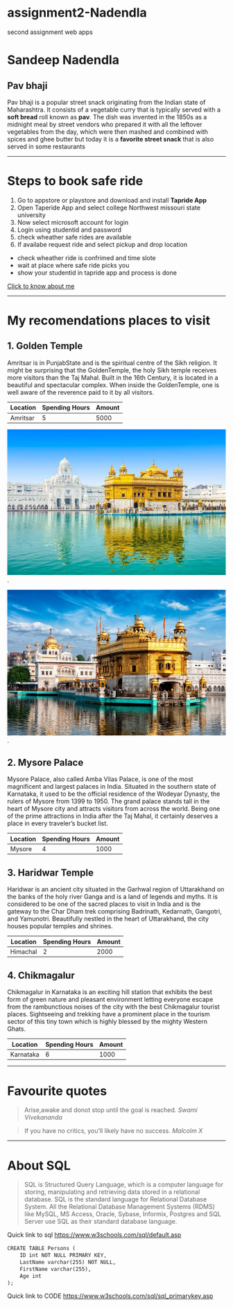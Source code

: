 # assignment2-Nadendla
second assignment web apps 
# Sandeep Nadendla
## Pav bhaji
Pav bhaji is a popular street snack originating from the Indian state of Maharashtra. It consists of a vegetable curry that is typically served with a **soft bread** roll known as **pav**. The dish was invented in the 1850s as a midnight meal by street vendors who prepared it with all the leftover vegetables from the day, which were then mashed and combined with spices and ghee butter but today it is a **favorite street snack** that is also served in some restaurants

***

# Steps to book safe ride
1. Go to appstore or playstore and download and install **Tapride App**
2. Open Taperide App and select college Northwest missouri state university
3. Now select microsoft account for login
4. Login using studentid and password
5. check wheather safe rides are available
6. If availabe request ride and select pickup and drop location
* check wheather ride is confrimed and time slote
* wait at place where safe ride picks you 
* show your studentid in tapride app and process is done

[Click to know about me](https://github.com/sandeepnadendla-git/assignment2-Nadendla/blob/main/AboutMe.md)

***

# My recomendations places to visit

 ## 1. Golden Temple
Amritsar is in PunjabState and is the spiritual centre of the Sikh religion. It might be surprising that the GoldenTemple, the holy Sikh temple receives more visitors than the Taj Mahal. Built in the 16th Century, it is located in a beautiful and spectacular complex. When inside the GoldenTemple, one is well aware of the reverence paid to it by all visitors.

| Location | Spending Hours | Amount |
| --- | ----------- | ----- |
| Amritsar | 5  | 5000 |

![Golden Temple](Images/GT1.jpg).

![Golden Temple](Images/GT2.jpg).

## 2. Mysore Palace
Mysore Palace, also called Amba Vilas Palace, is one of the most magnificent and largest palaces in India. Situated in the southern state of Karnataka, it used to be the official residence of the Wodeyar Dynasty, the rulers of Mysore from 1399 to 1950. The grand palace stands tall in the heart of Mysore city and attracts visitors from across the world. Being one of the prime attractions in India after the Taj Mahal, it certainly deserves a place in every traveler’s bucket list.

| Location | Spending Hours | Amount |
| --- | ----------- | ----- |
| Mysore | 4  | 1000 |

## 3. Haridwar Temple
Haridwar is an ancient city situated in the Garhwal region of Uttarakhand on the banks of the holy river Ganga and is a land of legends and myths. It is considered to be one of the sacred places to visit in India and is the gateway to the Char Dham trek comprising Badrinath, Kedarnath, Gangotri, and Yamunotri. Beautifully nestled in the heart of Uttarakhand, the city houses popular temples and shrines.

| Location | Spending Hours | Amount |
| --- | ----------- | ----- |
| Himachal | 2  | 2000 |

## 4. Chikmagalur  
Chikmagalur in Karnataka is an exciting hill station that exhibits the best form of green nature and pleasant environment letting everyone escape from the rambunctious noises of the city with the best Chikmagalur tourist places. Sightseeing and trekking have a prominent place in the tourism sector of this tiny town which is highly blessed by the mighty Western Ghats.

| Location | Spending Hours | Amount |
| --- | ----------- | ----- |
| Karnataka | 6  | 1000 |

***
# Favourite quotes

> Arise,awake and donot stop until the goal is reached.
*Swami Vivekananda*

> If you have no critics, you’ll likely have no success.
*Malcolm X*

***

# About SQL

> SQL is Structured Query Language, which is a computer language for storing, manipulating and retrieving data stored in a relational database. SQL is the standard language for Relational Database System. All the Relational Database Management Systems (RDMS) like MySQL, MS Access, Oracle, Sybase, Informix, Postgres and SQL Server use SQL as their standard database language.

Quick link to sql <https://www.w3schools.com/sql/default.asp>

``` 
CREATE TABLE Persons (
    ID int NOT NULL PRIMARY KEY,
    LastName varchar(255) NOT NULL,
    FirstName varchar(255),
    Age int
);

```
Quick link to CODE <https://www.w3schools.com/sql/sql_primarykey.asp>




